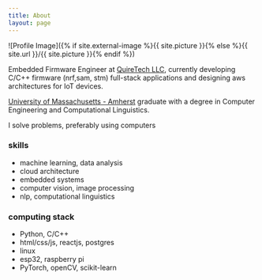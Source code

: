 ```yaml
---
title: About
layout: page
---
```

![Profile Image]({% if site.external-image %}{{ site.picture }}{% else %}{{ site.url }}/{{ site.picture }}{% endif %})

<p>Embedded Firmware Engineer at <a href="https://www.quiretech.net/">QuireTech LLC</a>, currently developing  C/C++ firmware (nrf,sam, stm) full-stack applications and designing aws architectures for IoT devices.</p>

<p><a href="https://www.umass.edu/">University of Massachusetts - Amherst</a> graduate with a degree in Computer Engineering and Computational Linguistics.</p>

<p>I solve problems, preferably using computers</p>

<h3>skills</h3>
<ul class="skill-list">
	<li>machine learning, data analysis</li>
	<li>cloud architecture</li>
	<li>embedded systems</li>
	<li>computer vision, image processing</li>
	<li>nlp, computational linguistics</li>
</ul>

<h3>computing stack</h3>
<ul class="skill-list">
	<li>Python, C/C++</li>
	<li>html/css/js, reactjs, postgres</li>
	<li>linux</li>
	<li>esp32, raspberry pi</li>
	<li>PyTorch, openCV, scikit-learn</li>
</ul>